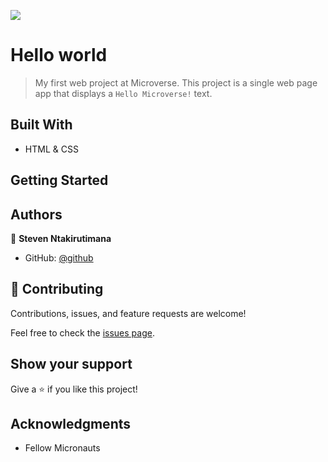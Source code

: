 ![](https://img.shields.io/badge/Microverse-blueviolet)

# Hello world

> My first web project at Microverse.
> This project is a single web page app that displays a `Hello Microverse!` text.


## Built With

- HTML & CSS


## Getting Started

<!-- For this project to run on your local computer, you'll have to do the followings:
- Install git CLI -->
<!-- - Install Node & NPM packages. -->
<!-- - Clone this project by running `git clone https://github.com/sntakirutimana72/Hello-world.git` in terminal. -->
<!-- - Execute `npm install` in a terminal pointing to the project directory. -->
<!-- - Locate a `index.html` and run it in your browser. -->



## Authors

👤 **Steven Ntakirutimana**

- GitHub: [@github](https://github.com/sntakirutimana72)

## 🤝 Contributing

Contributions, issues, and feature requests are welcome!

Feel free to check the [issues page](../../issues/).

## Show your support

Give a ⭐️ if you like this project!

## Acknowledgments

- Fellow Micronauts
